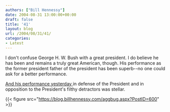 ```yaml
---
authors: ["Bill Hennessy"]
date: 2004-08-31 13:00:00+00:00
draft: false
title: '41'
layout: blog
url: /2004/08/31/41/
categories:
- Latest
---
```


I don't confuse George H. W. Bush with a great president. I do believe he has been and remains a truly great American, though. His performance as the former president father of the president has been superb--no one could ask for a better performance.




[And his performance yesterday ](https://www.foxnews.com/story/0,2933,130672,00.html)in defense of the President and in opposition to the President's filthy detractors was stellar.

{{< figure src="https://blog.billhennessy.com/aggbug.aspx?PostID=600" >}}

